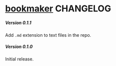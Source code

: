 [bookmaker](https://github.com/xorbyte/bookmaker/) CHANGELOG
============================================================

##### Version 0.1.1
Add `.md` extension to text files in the repo.

##### Version 0.1.0
Initial release.
